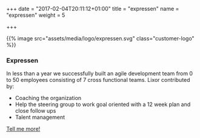 +++
date = "2017-02-04T20:11:12+01:00"
title = "expressen"
name = "expressen"
weight = 5

+++

{{% image src="assets/media/logo/expressen.svg" class="customer-logo" %}}
### Expressen
In less than a year we successfully built an agile development team from 0 to 50 employees consisting of 7 cross functional teams. Lixor contributed by: 

* Coaching the organization
* Help the steering group to work goal oriented with a 12 week plan and close follow ups
* Talent management 

[Tell me more!](mailto:team@lixor.se?subject=Tell%20me%20more!&body=Hi!%20Please%20contact%20me%20so%20we%20can%20have%20coffe%20and%20talk%20about%20agile%20ways%20of%20working)
